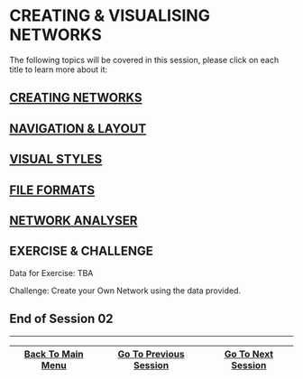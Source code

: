 # CREATING & VISUALISING NETWORKS

The following topics will be covered in this session, please click on each title to learn more about it:

## <a href=/Documents/Creating_Networks.md> CREATING NETWORKS </a>

## <a href=/Documents/Navigation_and_Layout.md>  NAVIGATION & LAYOUT </a>

## <a href=https://github.com/gilienv/cytoscape-manual/blob/c9bf7dd6d796ee67ca4d18547970400678209532/docs/Styles.md> VISUAL STYLES </a>

## <a href=/Documents/Supported_Network_File_Formats.md> FILE FORMATS </a>

## <a href=/Documents/Network_Analyzer.md> NETWORK ANALYSER </a>

## EXERCISE & CHALLENGE

 Data for Exercise: TBA

Challenge:  Create your Own Network using the data provided.

     
## End of Session 02
---
<a href="/README.md"><span class="glyphicon glyphicon-menu-left" aria-hidden="true"></span><span class="sr-only">Back To Main Menu </span></a> | <a href="/Documents/Set01.md"><span class="glyphicon glyphicon-menu-right" aria-hidden="true"></span><span class="sr-only">Go To Previous Session</span></a> | <a href="/Documents/Set03.md"><span class="glyphicon glyphicon-menu-right" aria-hidden="true"></span><span class="sr-only">Go To Next Session</span></a>
--- | --- | ---
